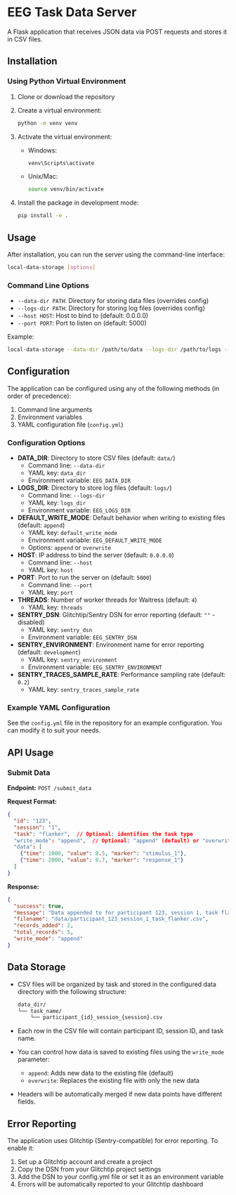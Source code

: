 # EEG Task Data Server

A Flask application that receives JSON data via POST requests and stores it in CSV files.

## Installation

### Using Python Virtual Environment

1. Clone or download the repository
2. Create a virtual environment:

   ```bash
   python -m venv venv
   ```

3. Activate the virtual environment:
   - Windows:

     ```bash
     venv\Scripts\activate
     ```

   - Unix/Mac:

     ```bash
     source venv/bin/activate
     ```

4. Install the package in development mode:

   ```bash
   pip install -e .
   ```

## Usage

After installation, you can run the server using the command-line interface:

```bash
local-data-storage [options]
```

### Command Line Options

- `--data-dir PATH`: Directory for storing data files (overrides config)
- `--logs-dir PATH`: Directory for storing log files (overrides config)
- `--host HOST`: Host to bind to (default: 0.0.0.0)
- `--port PORT`: Port to listen on (default: 5000)

Example:

```bash
local-data-storage --data-dir /path/to/data --logs-dir /path/to/logs --port 8080
```

## Configuration

The application can be configured using any of the following methods (in order of precedence):

1. Command line arguments
2. Environment variables
3. YAML configuration file (`config.yml`)

### Configuration Options

- **DATA_DIR**: Directory to store CSV files (default: `data/`)
  - Command line: `--data-dir`
  - YAML key: `data_dir`
  - Environment variable: `EEG_DATA_DIR`
- **LOGS_DIR**: Directory to store log files (default: `logs/`)
  - Command line: `--logs-dir`
  - YAML key: `logs_dir`
  - Environment variable: `EEG_LOGS_DIR`
- **DEFAULT_WRITE_MODE**: Default behavior when writing to existing files (default: `append`)
  - YAML key: `default_write_mode`
  - Environment variable: `EEG_DEFAULT_WRITE_MODE`
  - Options: `append` or `overwrite`
- **HOST**: IP address to bind the server (default: `0.0.0.0`)
  - Command line: `--host`
  - YAML key: `host`
- **PORT**: Port to run the server on (default: `5000`)
  - Command line: `--port`
  - YAML key: `port`
- **THREADS**: Number of worker threads for Waitress (default: `4`)
  - YAML key: `threads`
- **SENTRY_DSN**: Glitchtip/Sentry DSN for error reporting (default: `""` - disabled)
  - YAML key: `sentry_dsn`
  - Environment variable: `EEG_SENTRY_DSN`
- **SENTRY_ENVIRONMENT**: Environment name for error reporting (default: `development`)
  - YAML key: `sentry_environment`
  - Environment variable: `EEG_SENTRY_ENVIRONMENT`
- **SENTRY_TRACES_SAMPLE_RATE**: Performance sampling rate (default: `0.2`)
  - YAML key: `sentry_traces_sample_rate`

### Example YAML Configuration

See the `config.yml` file in the repository for an example configuration. You can modify it to suit your needs.

## API Usage

### Submit Data

**Endpoint:** `POST /submit_data`

**Request Format:**

```json
{
  "id": "123",
  "session": "1",
  "task": "flanker",  // Optional: identifies the task type
  "write_mode": "append",  // Optional: "append" (default) or "overwrite"
  "data": [
    {"time": 1000, "value": 0.5, "marker": "stimulus_1"},
    {"time": 2000, "value": 0.7, "marker": "response_1"}
  ]
}
```

**Response:**

```json
{
  "success": true,
  "message": "Data appended to for participant 123, session 1, task flanker",
  "filename": "data/participant_123_session_1_task_flanker.csv",
  "records_added": 2,
  "total_records": 5,
  "write_mode": "append"
}
```

## Data Storage

- CSV files will be organized by task and stored in the configured data directory with the following structure:

  ```bash
  data_dir/
  └── task_name/
      └── participant_{id}_session_{session}.csv
  ```

- Each row in the CSV file will contain participant ID, session ID, and task name.
- You can control how data is saved to existing files using the `write_mode` parameter:
  - `append`: Adds new data to the existing file (default)
  - `overwrite`: Replaces the existing file with only the new data
- Headers will be automatically merged if new data points have different fields.

## Error Reporting

The application uses Glitchtip (Sentry-compatible) for error reporting. To enable it:

1. Set up a Glitchtip account and create a project
2. Copy the DSN from your Glitchtip project settings
3. Add the DSN to your config.yml file or set it as an environment variable
4. Errors will be automatically reported to your Glitchtip dashboard

